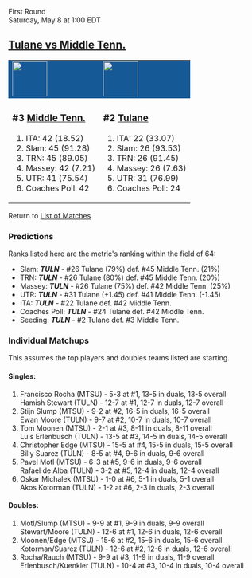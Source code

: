 First Round  
Saturday, May 8 at 1:00 EDT
## [Tulane vs Middle Tenn.](https://www.ncaa.com/game/5833399) 

<table>  
<tr style="background-color: #155997 !important"><td><a href="../index.md"><a href="../index.md"><img src="https://www.ncaa.com/sites/default/files/images/logos/schools/m/middle-tenn.70.png" width="70" height="70" /></a></a></td><td><a href="../index.md"><a href="../index.md"><img src="https://www.ncaa.com/sites/default/files/images/logos/schools/t/tulane.70.png" width="70" height="70" /></a></a></td></tr>
<tr><td>  

<h3>#3 <a href="../index.md">Middle Tenn.</a></h3>  

<ol>  
<li>ITA: 42 (18.52)</li>  
<li>Slam: 45 (91.28)</li>  
<li>TRN: 45 (89.05)</li>  
<li>Massey: 42 (7.21)</li>  
<li>UTR: 41 (75.54)</li>  
<li>Coaches Poll: 42</li>  
</ol>  

</td><td>  

<h3>#2 <a href="../index.md">Tulane</a></h3>  

<ol>  
<li>ITA: 22 (33.07)</li>  
<li>Slam: 26 (93.53)</li>  
<li>TRN: 26 (91.45)</li>  
<li>Massey: 26 (7.63)</li>  
<li>UTR: 31 (76.99)</li>  
<li>Coaches Poll: 24</li>  
</ol>  

</td></tr></table>  

Return to [List of Matches](../index.md)  

### Predictions  

Ranks listed here are the metric's ranking within the field of 64:  
- Slam: ***TULN*** - #26 Tulane (79%) def. #45 Middle Tenn. (21%)  
- TRN: ***TULN*** - #26 Tulane (80%) def. #45 Middle Tenn. (20%)  
- Massey: ***TULN*** - #26 Tulane (75%) def. #42 Middle Tenn. (25%)  
- UTR: ***TULN*** - #31 Tulane (+1.45) def. #41 Middle Tenn. (-1.45)  
- ITA: ***TULN*** - #22 Tulane def. #42 Middle Tenn.  
- Coaches Poll: ***TULN*** - #24 Tulane def. #42 Middle Tenn.  
- Seeding: ***TULN*** - #2 Tulane def. #3 Middle Tenn.  

### Individual Matchups  

This assumes the top players and doubles teams listed are starting.  

#### Singles:  
1. Francisco Rocha (MTSU) - 5-3 at #1, 13-5 in duals, 13-5 overall  
   Hamish Stewart (TULN) - 12-7 at #1, 12-7 in duals, 12-7 overall
2. Stijn Slump (MTSU) - 9-2 at #2, 16-5 in duals, 16-5 overall  
   Ewan Moore (TULN) - 9-7 at #2, 10-7 in duals, 10-7 overall
3. Tom Moonen (MTSU) - 2-1 at #3, 8-11 in duals, 8-11 overall  
   Luis Erlenbusch (TULN) - 13-5 at #3, 14-5 in duals, 14-5 overall
4. Christopher Edge (MTSU) - 15-5 at #4, 15-5 in duals, 15-5 overall  
   Billy Suarez (TULN) - 8-5 at #4, 9-6 in duals, 9-6 overall
5. Pavel Motl (MTSU) - 6-3 at #5, 9-6 in duals, 9-6 overall  
   Rafael de Alba (TULN) - 3-2 at #5, 12-4 in duals, 12-4 overall
6. Oskar Michalek (MTSU) - 1-0 at #6, 5-1 in duals, 5-1 overall  
   Akos Kotorman (TULN) - 1-2 at #6, 2-3 in duals, 2-3 overall

#### Doubles:  
1. Motl/Slump (MTSU) - 9-9 at #1, 9-9 in duals, 9-9 overall  
   Stewart/Moore (TULN) - 12-6 at #1, 12-6 in duals, 12-6 overall
2. Moonen/Edge (MTSU) - 15-6 at #2, 15-6 in duals, 15-6 overall  
   Kotorman/Suarez (TULN) - 12-6 at #2, 12-6 in duals, 12-6 overall
3. Rocha/Rauch (MTSU) - 9-9 at #3, 11-9 in duals, 11-9 overall  
   Erlenbusch/Kuenkler (TULN) - 10-4 at #3, 10-4 in duals, 10-4 overall